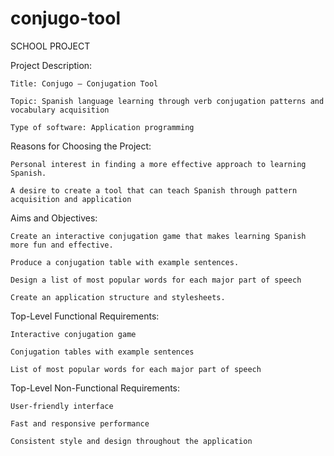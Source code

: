 # conjugo-tool

SCHOOL PROJECT

Project Description:  

    Title: Conjugo – Conjugation Tool  

    Topic: Spanish language learning through verb conjugation patterns and vocabulary acquisition  

    Type of software: Application programming  

Reasons for Choosing the Project:  

    Personal interest in finding a more effective approach to learning Spanish. 

    A desire to create a tool that can teach Spanish through pattern acquisition and application  

Aims and Objectives:  

    Create an interactive conjugation game that makes learning Spanish more fun and effective. 

    Produce a conjugation table with example sentences.  

    Design a list of most popular words for each major part of speech  

    Create an application structure and stylesheets.  

Top-Level Functional Requirements:  

    Interactive conjugation game  

    Conjugation tables with example sentences  

    List of most popular words for each major part of speech  

Top-Level Non-Functional Requirements:  

    User-friendly interface  

    Fast and responsive performance  

    Consistent style and design throughout the application  
